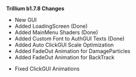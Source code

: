 **Trillium b1.7.8 Changes**
+ New GUI
+ Added LoadingScreen (Done)
+ Added MainMenu Shaders (Done)
+ Added Custom Font to AuthGUI Texts (Done)
+ Added Auto ClickGUI Scale Optimization
+ Added FadeOut Animation for DamageParticles
+ Added FadeOut Animation for BackTrack

* Fixed ClickGUI Animations
